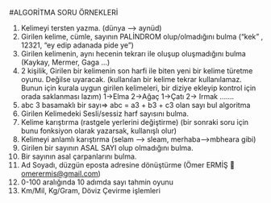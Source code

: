 #ALGORİTMA SORU ÖRNEKLERİ
1.    Kelimeyi tersten yazma. (dünya --> aynüd)
2.    Girilen kelime, cümle, sayının PALİNDROM olup/olmadığını bulma (“kek” ,  12321, “ey edip adanada pide ye”)
3.    Girilen kelimenin, aynı hecenin tekrarı ile oluşup oluşmadığını bulma  (Kaykay, Mermer, Gaga …)
4.    2 kişilik, Girilen bir kelimenin son harfi ile biten yeni bir kelime türetme oyunu. Değilse uyaracak.  (kullanılan bir kelime tekrar kullanılamaz. Bunun için kurala uygun girilen kelimeleri, bir diziye ekleyip kontrol için orada saklanması lazım) 1->Elma  2->Ağaç   1->Çatı   2-> Irmak ….... 
5.    abc 3 basamaklı bir sayı=> abc = a3 + b3 + c3 olan sayı bul algoritma
6.    Girilen Kelimedeki Sesli/sessiz harf sayısını bulma. 
7.    Kelime karıştırma (rastgele yerlerini değiştirme) (bir sonraki soru için bunu fonksiyon olarak yazarsak, kullanışlı olur) 
8.    Kelimeyi anlamlı karıştırma  (selam --> sleam, merhaba-->mbheara gibi) 
9.    Girilen bir sayının ASAL SAYI olup olmadığını bulma. 
10.    Bir sayının asal çarpanlarını bulma. 
11.    Ad Soyadı, düzgün eposta adresine dönüştürme (Ömer ERMİŞ    omerermis@gmail.com) 
12.    0-100 aralığında 10 adımda sayı tahmin oyunu
13.    Km/Mil, Kg/Gram, Döviz Çevirme işlemleri

